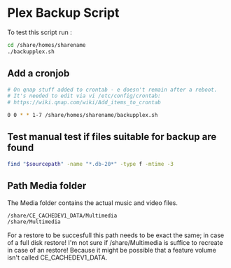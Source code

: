 # Plex Backup Script

To test this script run :

```bash
cd /share/homes/sharename
./backupplex.sh
```

## Add a cronjob

```bash
# On qnap stuff added to crontab - e doesn't remain after a reboot.
# It's needed to edit via vi /etc/config/crontab:
# https://wiki.qnap.com/wiki/Add_items_to_crontab

0 0 * * 1-7 /share/homes/sharename/backupplex.sh
```

## Test manual test if files suitable for backup are found

``` bash
find "$sourcepath" -name "*.db-20*" -type f -mtime -3
```

## Path Media folder

The Media folder contains the actual music and video files.

```bash
/share/CE_CACHEDEV1_DATA/Multimedia
/share/Multimedia
```

For a restore to be succesfull this path needs to be exact the same;
in case of a full disk restore! I'm not sure if /share/Multimedia is suffice 
to recreate in case of an restore! Because it might be possible that a feature 
volume isn't called CE_CACHEDEV1_DATA.  